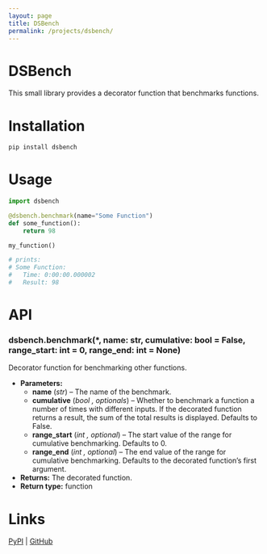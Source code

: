 ```yaml
---
layout: page
title: DSBench
permalink: /projects/dsbench/
---
```


# DSBench

This small library provides a decorator function that benchmarks functions.

# Installation

```bash
pip install dsbench
```

# Usage

```python
import dsbench

@dsbench.benchmark(name="Some Function")
def some_function():
    return 98

my_function()

# prints:
# Some Function:
#   Time: 0:00:00.000002
#   Result: 98
```

# API

### dsbench.benchmark(\*, name: str, cumulative: bool = False, range_start: int = 0, range_end: int = None)

Decorator function for benchmarking other functions.

- **Parameters:**
  - **name** (_str_) – The name of the benchmark.
  - **cumulative** (_bool_ _,_ _optionals_) – Whether to benchmark a function a number of times with different inputs. If the decorated function returns a result, the sum of the total results is displayed. Defaults to False.
  - **range_start** (_int_ _,_ _optional_) – The start value of the range for cumulative benchmarking. Defaults to 0.
  - **range_end** (_int_ _,_ _optional_) – The end value of the range for cumulative benchmarking. Defaults to the decorated function’s first argument.
- **Returns:**
  The decorated function.
- **Return type:**
  function

# Links

[PyPI](https://pypi.org/project/dsbench/) | [GitHub](https://github.com/DemonicSavage/dsbench)

